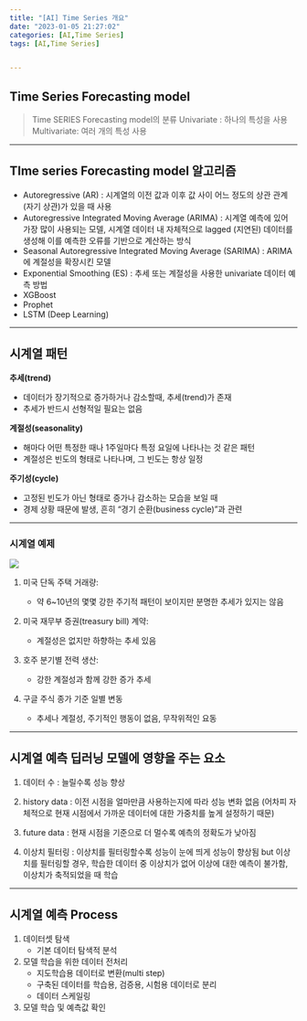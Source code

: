 ```yaml
---
title: "[AI] Time Series 개요"
date: "2023-01-05 21:27:02"
categories: [AI,Time Series]
tags: [AI,Time Series]


---
```


## Time Series Forecasting model

> Time SERIES Forecasting model의 분류
> Univariate : 하나의 특성을 사용
> Multivariate: 여러 개의 특성 사용

------------

## TIme series Forecasting model 알고리즘

- Autoregressive (AR) : 시계열의 이전 값과 이후 값 사이 어느 정도의 상관 관계(자기 상관)가 있을 때 사용
- Autoregressive Integrated Moving Average (ARIMA) : 시계열 예측에 있어 가장 많이 사용되는 모델, 시계열 데이터 내 자체적으로 lagged (지연된) 데이터를 생성해 이를 예측한 오류를 기반으로 계산하는 방식
- Seasonal Autoregressive Integrated Moving Average (SARIMA) : ARIMA에 계절성을 확장시킨 모델
- Exponential Smoothing (ES) : 추세 또는 계절성을 사용한 univariate 데이터 예측 방법
- XGBoost
- Prophet
- LSTM (Deep Learning)

-----------

## 시계열 패턴

**추세(trend)**
- 데이터가 장기적으로 증가하거나 감소할때, 추세(trend)가 존재
- 추세가 반드시 선형적일 필요는 없음

**계절성(seasonality)**
- 해마다 어떤 특정한 때나 1주일마다 특정 요일에 나타나는 것 같은 패턴
- 계절성은 빈도의 형태로 나타나며, 그 빈도는 항상 일정

**주기성(cycle)**
- 고정된 빈도가 아닌 형태로 증가나 감소하는 모습을 보일 때
- 경제 상황 때문에 발생, 흔히 “경기 순환(business cycle)”과 관련



-----------

### 시계열 예제

![](https://otexts.com/fppkr/fpp_files/figure-html/fourexamples-1.png)

1) 미국 단독 주택 거래량:
    - 약 6~10년의 몇몇 강한 주기적 패턴이 보이지만 분명한 추세가 있지는 않음

2) 미국 재무부 증권(treasury bill) 계약:
   - 계절성은 없지만 하향하는 추세 있음

3) 호주 분기별 전력 생산:
   - 강한 계절성과 함께 강한 증가 추세

4) 구글 주식 종가 기준 일별 변동
   - 추세나 계절성, 주기적인 행동이 없음, 무작위적인 요동


-----------


## 시계열 예측 딥러닝 모델에 영향을 주는 요소
1) 데이터 수 : 늘릴수록 성능 향상

2) history data : 이전 시점을 얼마만큼 사용하는지에 따라 성능 변화 없음 (어차피 자체적으로 현재 시점에서 가까운 데이터에 대한 가중치를 높게 설정하기 때문)

3) future data : 현재 시점을 기준으로 더 멀수록 예측의 정확도가 낮아짐

4) 이상치 필터링 : 이상치를 필터링할수록 성능이 눈에 띄게 성능이 향상됨 but 이상치를 필터링할 경우, 학습한 데이터 중 이상치가 없어 이상에 대한 예측이 불가함, 이상치가 축적되었을 때 학습


-------------

## 시계열 예측 Process
1) 데이터셋 탐색
    - 기본 데이터 탐색적 분석
2) 모델 학습을 위한 데이터 전처리
    - 지도학습용 데이터로 변환(multi step)
    - 구축된 데이터를 학습용, 검증용, 시험용 데이터로 분리
    - 데이터 스케일링
3) 모델 학습 및 예측값 확인




